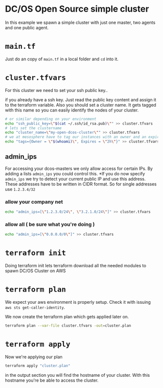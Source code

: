 # DC/OS Open Source simple cluster
In this example we spawn a simple cluster with just one master, two agents and one public agent.

# `main.tf`
Just do an copy of `main.tf` in a local folder and `cd` into it.

# `cluster.tfvars`
For this cluster we need to set your ssh public key..

if you already have a ssh key. Just read the public key content and assign it to the terraform variable. Also you should set a cluster name. It gets tagged with this name so you can easily identify the nodes of your cluster.

```bash
# or similar depending on your environment
echo "ssh_public_key=\"$(cat ~/.ssh/id_rsa.pub)\"" >> cluster.tfvars
# lets set the clustername
echo "cluster_name=\"my-open-dcos-cluster\"" >> cluster.tfvars
# we at mesosphere have to tag our instances with an owner and an expire date.
echo "tags={Owner = \"$(whoami)\", Expires = \"2h\"}" >> cluster.tfvars
```

## admin_ips
For accessing your dcos-masters we only allow access for certain IPs. By adding a lists `admin_ips` you could control this. *If you do now specify `admin_ips` we try to detect your current public IP and use this address. These addresses have to be written in CIDR format. So for single addresses use `1.2.3.4/32`

### allow your company net

```bash
echo "admin_ips=[\"1.2.3.0/24\", \"3.2.1.0/24\"]" >> cluster.tfvars
```

### allow all ( be sure what you're doing )
```bash
echo "admin_ips=[\"0.0.0.0/0\"]" >> cluster.tfvars
```

# `terraform init`
Doing terraform init lets terraform download all the needed modules to spawn DC/OS Cluster on AWS

# `terraform plan`
We expect your aws environment is properly setup. Check it with issuing `aws sts get-caller-identity`.

We now create the terraform plan which gets applied later on.
```bash
terraform plan --var-file cluster.tfvars -out=cluster.plan
```

# `terraform apply`
Now we're applying our plan

```bash
terraform apply "cluster.plan"
```

in the output section you will find the hostname of your cluster. With this hostname you're be able to access the cluster. 